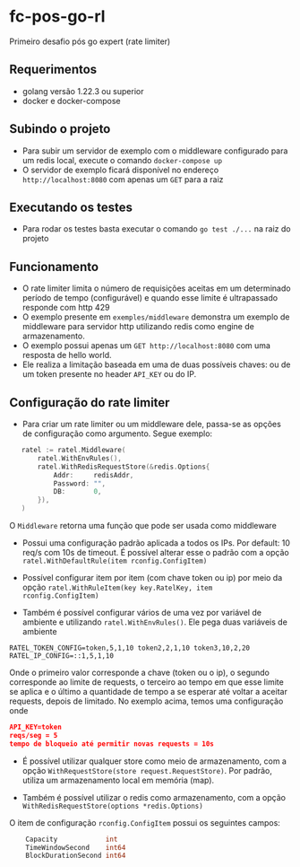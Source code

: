 # fc-pos-go-rl
Primeiro desafio pós go expert (rate limiter)

## Requerimentos
  * golang versão 1.22.3 ou superior
  * docker e docker-compose

## Subindo o projeto

 * Para subir um servidor de exemplo com o middleware configurado para um redis local, execute o comando `docker-compose up`
 * O servidor de exemplo ficará disponível no endereço `http://localhost:8080` com apenas um `GET` para a raiz

## Executando os testes

 * Para rodar os testes basta executar o comando `go test ./...` na raiz do projeto

## Funcionamento

 * O rate limiter limita o número de requisições aceitas em um determinado período de tempo (configurável) e quando esse limite é ultrapassado responde com http 429
 * O exemplo presente em `exemples/middleware` demonstra um exemplo de middleware para servidor http utilizando redis como engine de armazenamento.
 * O exemplo possui apenas um `GET http://localhost:8080` com uma resposta de hello world.
 * Ele realiza a limitação baseada em uma de duas possíveis chaves: ou de um token presente no header `API_KEY` ou do IP.

## Configuração do rate limiter

 * Para criar um rate limiter ou um middleware dele, passa-se as opções de configuração como argumento. Segue exemplo:
 ```go
	ratel := ratel.Middleware(
		ratel.WithEnvRules(),
		ratel.WithRedisRequestStore(&redis.Options{
			Addr:     redisAddr,
			Password: "",
			DB:       0,
		}),
	)
 ```
 O `Middleware` retorna uma função que pode ser usada como middleware

 * Possui uma configuração padrão aplicada a todos os IPs. Por default: 10 req/s com 10s de timeout. É possível alterar esse o padrão com a opção `ratel.WithDefaultRule(item rconfig.ConfigItem)`

 * Possível configurar item por item (com chave token ou ip) por meio da opção `ratel.WithRuleItem(key key.RatelKey, item rconfig.ConfigItem)`

 * Também é possível configurar vários de uma vez por variável de ambiente e utilizando `ratel.WithEnvRules()`. Ele pega duas variáveis de ambiente
 ```.env
RATEL_TOKEN_CONFIG=token,5,1,10 token2,2,1,10 token3,10,2,20
RATEL_IP_CONFIG=::1,5,1,10
```
Onde o primeiro valor corresponde a chave (token ou o ip), o segundo corresponde ao limite de requests, o terceiro ao tempo em que esse limite se aplica e o último a quantidade de tempo a se esperar até voltar a aceitar requests, depois de limitado.
No exemplo acima, temos uma configuração onde
```json
API_KEY=token
reqs/seg = 5
tempo de bloqueio até permitir novas requests = 10s
```

 * É possível utilizar qualquer store como meio de armazenamento, com a opção `WithRequestStore(store request.RequestStore)`. Por padrão, utiliza um armazenamento local em memória (map).

 * Também é possível utilizar o redis como armazenamento, com a opção `WithRedisRequestStore(options *redis.Options)`

O item de configuração `rconfig.ConfigItem` possui os seguintes campos:
```go
	Capacity            int
	TimeWindowSecond    int64
	BlockDurationSecond int64
```
